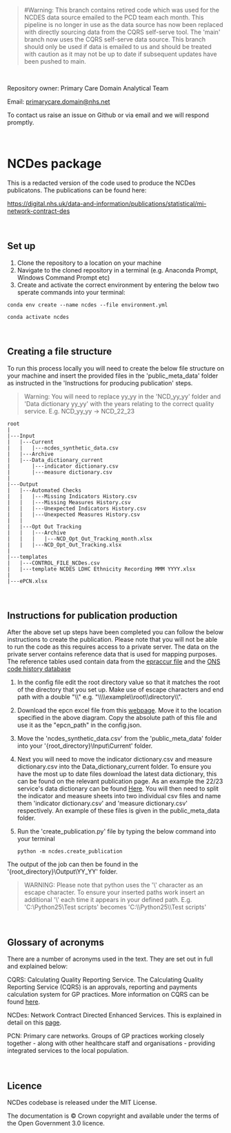 > #Warning: This branch contains retired code which was used for the NCDES data source emailed to the PCD team each month. This pipeline is no longer in use as the data source has now been replaced with directly sourcing data from the CQRS self-serve tool. The 'main' branch now uses the CQRS self-serve data source. This branch should only be used if data is emailed to us and should be treated with caution as it may not be up to date if subsequent updates have been pushed to main.

<p>&nbsp;</p>

Repository owner: Primary Care Domain Analytical Team

Email: primarycare.domain@nhs.net

To contact us raise an issue on Github or via email and we will respond promptly.

<p>&nbsp;</p>

# NCDes package

This is a redacted version of the code used to produce the NCDes publicatons. The publications can be found here:

https://digital.nhs.uk/data-and-information/publications/statistical/mi-network-contract-des

<p>&nbsp;</p>

## Set up

1) Clone the repository to a location on your machine
2) Navigate to the cloned repository in a terminal (e.g. Anaconda Prompt, Windows Command Prompt etc)
3) Create and activate the correct environment by entering the below two sperate commands into your terminal:

```
conda env create --name ncdes --file environment.yml
```
```
conda activate ncdes
```

<p>&nbsp;</p>

## Creating a file structure 

To run this process locally you will need to create the below file structure on your machine and insert the provided files in the 'public_meta_data' folder as instructed in the 'Instructions for producing publication' steps.

> Warning: You will need to replace yy_yy in the 'NCD_yy_yy' folder and 'Data dictionary yy_yy' with the years relating to the correct quality service. E.g. NCD_yy_yy -> NCD_22_23

```
root
|
|---Input
|   |---Current
|   |   |---ncdes_synthetic_data.csv
|   |---Archive
|   |---Data_dictionary_current
|       |---indicator dictionary.csv
|       |---measure dictionary.csv
|
|---Output
|   |---Automated Checks
|   |   |---Missing Indicators History.csv
|   |   |---Missing Measures History.csv
|   |   |---Unexpected Indicators History.csv
|   |   |---Unexpected Measures History.csv
|   |
|   |---Opt Out Tracking
|   |   |---Archive
|   |   |   |---NCD_Opt_Out_Tracking_month.xlsx
|   |   |---NCD_Opt_Out_Tracking.xlsx
| 
|---templates
|   |---CONTROL_FILE_NCDes.csv
|   |---template NCDES LDHC Ethnicity Recording MMM YYYY.xlsx
|
|---ePCN.xlsx
```

<p>&nbsp;</p>

## Instructions for publication production
After the above set up steps have been completed you can follow the below instructions to create the publication. Please note that you will not be able to run the code as this requires access to a private server. The data on the private server contains reference data that is used for mapping purposes. The reference tables used contain data from the [epraccur file](https://digital.nhs.uk/services/organisation-data-service/file-downloads/gp-and-gp-practice-related-data) and the [ONS code history database](https://www.ons.gov.uk/methodology/geography/geographicalproducts/namescodesandlookups/codehistorydatabasechd)

1) In the config file edit the root directory value so that it matches the root of the directory that you set up. Make use of escape characters and end path with a double "\\\\" e.g. "\\\\\\\example\\\root\\\directory\\\\".

2) Download the epcn excel file from this [webpage](https://digital.nhs.uk/services/organisation-data-service/file-downloads/gp-and-gp-practice-related-data). Move it to the location specified in the above diagram. Copy the absolute path of this file and use it as the "epcn_path" in the config.json.

3) Move the 'ncdes_synthetic_data.csv' from the 'public_meta_data' folder into your '{root_directory}\Input\Current' folder.

4) Next you will need to move the indicator dictionary.csv and measure dictionary.csv into the Data_dictionary_current folder. To ensure you have the most up to date files download the latest data dictionary, this can be found on the relevant publication page. As an example the 22/23 service's data dictionary can be found [Here](https://files.digital.nhs.uk/1A/E5649B/NCDes_Data_Dictionary_22_23_v2.0.xlsx). You will then need to split the indicator and measure sheets into two individual csv files and name them 'indicator dictionary.csv' and 'measure dictionary.csv' respectively. An example of these files is given in the public_meta_data folder.

5) Run the 'create_publication.py' file by typing the below command into your terminal
    ```
    python -m ncdes.create_publication
    ```
The output of the job can then be found in the '{root_directory}\Output\YY_YY' folder.  

> WARNING: Please note that python uses the '\\' character as an escape character. To ensure your inserted paths work insert an additional '\\' each time it appears in your defined path. E.g.  'C:\Python25\Test scripts' becomes 'C:\\\Python25\\\Test scripts'  

<p>&nbsp;</p>

## Glossary of acronyms
There are a number of acronyms used in the text. They are set out in full and explained below:

 CQRS: Calculating Quality Reporting Service. The Calculating Quality Reporting Service (CQRS) is an approvals, reporting and payments calculation system for GP practices. More information on CQRS can be found [here](https://welcome.cqrs.nhs.uk/).

NCDes: Network Contract Directed Enhanced Services. This is explained in detail on this [page](https://digital.nhs.uk/data-and-information/publications/statistical/mi-network-contract-des/2022-23).

PCN: Primary care networks. Groups of GP practices working closely together - along with other healthcare staff and organisations - providing integrated services to the local population.

<p>&nbsp;</p>

## Licence
NCDes codebase is released under the MIT License.

The documentation is © Crown copyright and available under the terms of the Open Government 3.0 licence.